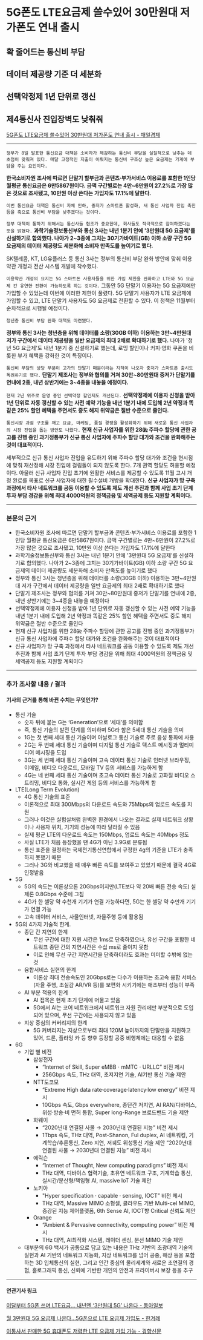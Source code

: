 # 5G폰도 LTE요금제 쓸수있어 30만원대 저가폰도 연내 출시
## 확 줄어드는 통신비 부담
## 데이터 제공량 기준 더 세분화
## 선택약정제 1년 단위로 갱신
## 제4통신사 진입장벽도 낮춰줘
[5G폰도 LTE요금제 쓸수있어 30만원대 저가폰도 연내 출시 - 매일경제](https://n.news.naver.com/article/newspaper/009/0005211830?date=20231109)

---

`정부가 8일 발표한 통신요금 대책은 소비자가 체감하는 통신비 부담을 실질적으로 낮추는 데 초점이 맞춰져 있다. 매달 고정적인 지출이 이뤄지는 통신비 구조상 높은 요금제는 가계에 부담을 주는 요인이다.`

**한국소비자원 조사에 따르면 단말기 할부금과 콘텐츠·부가서비스 이용료를 포함한 1인당 월평균 통신요금은 6만5867원이다. 금액 구간별로는 4만~6만원이 27.2%로 가장 많은 것으로 조사됐고, 10만원 이상 쓴다는 가입자도 17.1%에 달한다.**

`이번 통신요금 대책은 통신비 자체 인하, 중저가 스마트폰 활성화, 새 통신 사업자 진입 촉진 등을 축으로 통신비 부담을 낮추겠다는 것이다.`

`정부 대책이 통하기 위해서는 통신사들 협조가 중요한데, 회사들도 적극적으로 참여하겠다는 뜻을 밝혔다.` **과학기술정보통신부와 통신 3사는 내년 1분기 안에 '3만원대 5G 요금제'를 신설하기로 합의했다. 나아가 2~3종에 그치는 30기가바이트(GB) 이하 소량 구간 5G 요금제의 데이터 제공량도 세분화해 소비자 만족도를 높이기로 했다.**

SK텔레콤, KT, LG유플러스 등 통신 3사는 정부의 통신비 부담 완화 방안에 맞춰 이용약관 개정과 전산 시스템 개발에 착수했다.

`이용약관 개정의 요지는 5G 스마트폰 사용자들을 위한 가입 제한을 완화하고 LTE와 5G 요금제 간 유연한 전환이 가능하도록 하는 것이다.` 그동안 5G 단말기 이용자는 5G 요금제에만 가입할 수 있었는데 이번에 이러한 제한이 풀렸다. 5G 단말기 사용자가 LTE 요금제에 가입할 수 있고, LTE 단말기 사용자도 5G 요금제로 전환할 수 있다. 이 정책은 11월부터 순차적으로 시행될 예정이다.

`청년층 통신비 부담 완화 대책도 마련됐다.`

**정부와 통신 3사는 청년층을 위해 데이터를 소량(30GB 이하) 이용하는 3만~4만원대 저가 구간에서 데이터 제공량을 일반 요금제의 최대 2배로 확대하기로 했다.** 나아가 '청년 5G 요금제'도 내년 1분기 중 신설하기로 했는데, 로밍 할인이나 커피·영화 쿠폰을 비롯한 부가 혜택을 강화한 것이 특징이다.

`통신비 부담의 상당 부분이 고가의 단말기 때문이라는 지적이 나오자 중저가 스마트폰 출시도 독려하기로 했다.` **단말기 제조사는 정부와 협의를 거쳐 30만~80만원대 중저가 단말기를 연내에 2종, 내년 상반기에는 3~4종을 내놓을 예정이다.**

`현재 2년 위주로 운영 중인 선택약정 할인제도 개선된다.` **선택약정제에 이용자 신청을 받아 1년 단위로 자동 갱신할 수 있는 사전 예약 기능을 내년 1분기 내에 도입해 2년 약정과 똑같은 25% 할인 혜택을 주면서도 중도 해지 위약금은 절반 수준으로 줄인다.**

`통신시장 과점 구조를 깨고 요금, 마케팅, 품질 경쟁을 활성화하기 위해 새로운 통신 사업자의 시장 진입을 돕는 방안도 나왔다.` **현재 신규 사업자를 위한 28㎓ 주파수 할당에 관한 공고를 진행 중인 과기정통부가 신규 통신 사업자에 주파수 할당 대가와 조건을 완화해주는 것이 대표적이다.**

세부적으로 신규 통신 사업자 진입을 유도하기 위해 주파수 할당 대가와 조건을 현시점에 맞춰 재산정해 시장 진입에 걸림돌이 되지 않도록 한다. 7개 권역 할당도 허용할 예정이다. 아울러 신규 사업자 진입 초기에 원활한 서비스를 제공할 수 있도록 11월 고시 개정 완료를 목표로 신규 사업자에 대한 필수설비 개방을 확대한다. **신규 사업자가 망 구축 과정에서 타사 네트워크를 공동 이용할 수 있도록 제도 개선 추진과 함께 사업 초기 단계 투자 부담 경감을 위해 최대 4000억원의 정책금융 및 세액공제 등도 지원할 계획이다.**

---

### 본문의 근거 

* 한국소비자원 조사에 따르면 단말기 할부금과 콘텐츠·부가서비스 이용료를 포함한 1인당 월평균 통신요금은 6만5867원이다. 금액 구간별로는 4만~6만원이 27.2%로 가장 많은 것으로 조사됐고, 10만원 이상 쓴다는 가입자도 17.1%에 달한다
* 과학기술정보통신부와 통신 3사는 내년 1분기 안에 '3만원대 5G 요금제'를 신설하기로 합의했다. 나아가 2~3종에 그치는 30기가바이트(GB) 이하 소량 구간 5G 요금제의 데이터 제공량도 세분화해 소비자 만족도를 높이기로 했다
* 정부와 통신 3사는 청년층을 위해 데이터를 소량(30GB 이하) 이용하는 3만~4만원대 저가 구간에서 데이터 제공량을 일반 요금제의 최대 2배로 확대하기로 했다
* 단말기 제조사는 정부와 협의를 거쳐 30만~80만원대 중저가 단말기를 연내에 2종, 내년 상반기에는 3~4종을 내놓을 예정이다
* 선택약정제에 이용자 신청을 받아 1년 단위로 자동 갱신할 수 있는 사전 예약 기능을 내년 1분기 내에 도입해 2년 약정과 똑같은 25% 할인 혜택을 주면서도 중도 해지 위약금은 절반 수준으로 줄인다
* 현재 신규 사업자를 위한 28㎓ 주파수 할당에 관한 공고를 진행 중인 과기정통부가 신규 통신 사업자에 주파수 할당 대가와 조건을 완화해주는 것이 대표적이다
* 신규 사업자가 망 구축 과정에서 타사 네트워크를 공동 이용할 수 있도록 제도 개선 추진과 함께 사업 초기 단계 투자 부담 경감을 위해 최대 4000억원의 정책금융 및 세액공제 등도 지원할 계획이다

---

### 추가 조사할 내용 / 결과 
#### 기사의 근거를 통해 바뀐 수치는 무엇인가?

* 통신 기술
    * 숫자 뒤에 붙는 G는 ‘Generation’으로 ‘세대’를 의미함
    * 즉, 통신 기술의 발전 단계를 의미하며 5G라 함은 5세대 통신 기술을 의미
    * 1G는 첫 번째 세대 통신 기술이며 아날로그 통신 기술로 주로 음성 통화에 사용
    * 2G는 두 번째 세대 통신 기술이며 디지털 통신 기술로 텍스트 메시징과 멀티미디어 메시징을 도입
    * 3G는 세 번째 세대 통신 기술이며 고속 데이터 통신 기술로 인터넷 브라우징, 이메일, 비디오 다운로드, 모바일 TV 등의 서비스를 가능하게 함
    * 4G는 네 번째 세대 통신 기술이며 초고속 데이터 통신 기술로 고화질 비디오 스트리밍, 비디오 통화, 실시간 게임 등의 서비스를 가능하게 함
* LTE(Long Term Evolution)
    * 4G 통신 기술의 표준
    * 이론적으로 최대 300Mbps의 다운로드 속도와 75Mbps의 업로드 속도를 지원
    * 그러나 이것은 실험실처럼 완벽한 환경에서 나오는 결과로 실제 네트워크 상황이나 사용자 위치, 기기의 성능에 따라 달라질 수 있음
    * 실제 평균 LTE의 다운로드 속도는 150Mbps, 업로드 속도는 40Mbps 정도
    * 사실 LTE가 처음 등장했을 땐 4G가 아닌 3.9G로 분류됨
    * 통신 표준을 결정하는 국제전기통신연합에서 규정한 4g의 기준을 LTE가 충족하지 못했기 때문
    * 그러나 3G와 비교했을 때 매우 빠른 속도를 보여주고 있었기 때문에 결국 4G로 인정받음
* 5G
    * 5G의 속도는 이론상으론 20Gbps이지만(LTE보다 약 20배 빠른 전송 속도) 실제론 0.8Gbps 수준에 그침
    * 4G가 한 셀당 약 수천개 기기가 연결 가능하다면, 5G는 한 셀당 약 수만개 기기가 연결 가능
    * 고속 데이터 서비스, 사물인터넷, 자율주행 등에 활용됨
* 5G의 4가지 기술적 한계.
    * 종단 간 지연의 한계
        * 무선 구간에 대한 지원 시간은 1ms로 단축하였으나, 유선 구간을 포함한 네트워크 종단 간의 지연시간은 수십 ms로 줄이지 못함
        * 이로 인해 무선 구간 지연시간을 단축하더라도 효과는 미미할 수밖에 없는 것
    * 융합서비스 실현의 한계
        * 이론상 최대 전송속도인 20Gbps로는 다수가 이용하는 초고속 융합 서비스(자율 주행, 초실감 AR/VR 등)를 보편화 시키기에는 애초부터 성능이 부족
    * AI 부분 적용의 한계
        * AI 접목은 현재 초기 단계에 머물고 있음
        * 5G에서 AI는 코어 네트워크에서 네트워크 자원 관리에만 부분적으로 도입되어 있으며, 무선 구간에는 사용되지 않고 있음
    * 지상 중심의 커버리지의 한계
        * 5G 커버리지는 지상으로부터 최대 120M 높이까지의 단말만을 지원하고 있어, 드론, 플라잉 카 등 향후 등장할 공중 비행체에는 대응할 수 없음
* 6G
    * 기업 별 비전
        * 삼성전자 
            * “Internet of Skill, Super eMBBㆍmMTCㆍURLLC” 비전 제시
            * 256Gbps 속도, THz 대역, 초저지연 기술, AI기반 통신 기술 제안
        * NTT도코모
            * “Extreme High data rate·coverage·latency·low energy” 비전 제시
            * 10Gbps 속도, Gbps everywhere, 종단간 저지연, AI RAN/디바이스, 위성·방송·비 면허 통합, Super long-Range 브로드밴드 기술 제안
        * 화웨이
            * “2020년대 연결된 사물 → 2030년대 연결된 지능” 비전 제시
            * 1Tbps 속도, THz 대역, Post-Shanon, Ful duplex, AI 네트워킹, 기계학습/추론통신, Zero 지연, 저궤도 위성통신 기술 제안 “2020년대 연결된 사물 → 2030년대 연결된 지능” 비전 제시
        * 에릭슨
            * “Internet of Thought, New computing paradigms” 비전 제시
            * THz 대역, 디바이스 협력기술, 초유연 네트워크 구조, 기계학습 통신, 실시간/분산형/책임형 AI, massive IoT 기술 제안
        * 노키아
            * "Hyper specification · capable · sensing, IOCT” 비전 제시
            * THz 대역, Massive MIMO 소형셀, 클라우드 기반 Multi-cel MIMO, 증강된 지능 제어플랫폼, 6th Sense AI, IOCT향 Critical 신뢰도 제안
        * Orange
            * “Ambient & Pervasive connectivity, computing power” 비전 제시
            * THz 대역, AI최적화 시스템, 레이더 센싱, 분선 MIMO 기술 제안
    * 대부분의 6G 백서가 공통으로 담고 있는 내용은 THz 기반의 초광대역 기술의 실현과 AI 기반의 네트워크 지능화, 지상 네트워크를 넘어 공중, 해상 등을 포함하는 3D 입체통신의 실현, 그리고 인간 중심의 물리세계와 새로운 초연결의 경험, 홀로그래픽 통신, 신뢰에 기반한 개인의 안전과 프라이버시 보장 등을 추구
--- 

#### 연관기사 링크

[이달부터 5G폰 쓰며 LTE요금… 내년엔 ‘3만원대 5G’ 나온다 - 동아일보](https://www.donga.com/news/It/article/all/20231109/122092479/1)

[월 3만원대 5G 요금제 나온다…5G폰으로 LTE 요금제 가입도 - 한겨례](https://www.hani.co.kr/arti/economy/economy_general/1115509.html)

[이통사서 판매한 5G 휴대폰도 저렴한 LTE 요금제 가입 가능 - 경향신문](https://m.khan.co.kr/economy/industry-trade/article/202311082216015#c2b)
